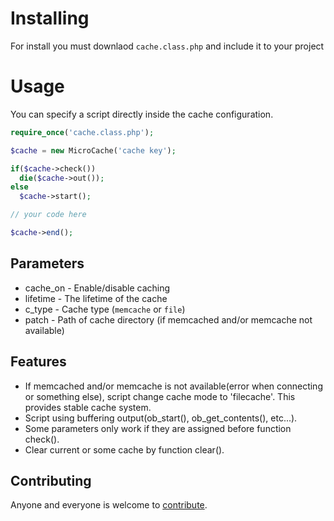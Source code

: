 # Installing
For install you must downlaod `cache.class.php` and include it to your project


# Usage
You can specify a script directly inside the cache configuration.  
  
```php
require_once('cache.class.php');

$cache = new MicroCache('cache key');

if($cache->check())
  die($cache->out());
else
  $cache->start();

// your code here

$cache->end();
```

## Parameters
* cache_on - Enable/disable caching
* lifetime - The lifetime of the cache
* c_type - Cache type (`memcache` or `file`)
* patch - Path of cache directory (if memcached and/or memcache not available)


## Features
* If memcached and/or memcache is not available(error when connecting or something else), script change cache mode to 'filecache'. This provides stable cache system.
* Script using buffering output(ob_start(), ob_get_contents(), etc...).
* Some parameters only work if they are assigned before function check().
* Clear current or some cache by function clear().

## Contributing

Anyone and everyone is welcome to
[contribute](/NazarkinRoman/PHP-Fast-cache/blob/master/CONTRIBUTING.md).